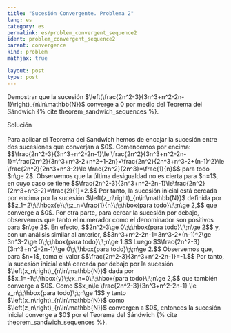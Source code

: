 ```yaml
---
title: "Sucesión Convergente. Problema 2"
lang: es
category: es
permalink: es/problem_convergent_sequence2
ident: problem_convergent_sequence2
parent: convergence
kind: problem
mathjax: true

layout: post
type: post
---
```


Demostrar que la sucesión $\left(\frac{2n^2-3}{3n^3+n^2-2n-1}\right)_{n\in\mathbb{N}}$ converge a $0$ por medio del Teorema del Sándwich {% cite theorem_sandwich_sequences %}.

<div class="bcblue boxdissap">
Solución
</div><br>

<div class="dissap">
Para aplicar el Teorema del Sandwich hemos de encajar la sucesión entre dos sucesiones que converjan a $0$. Comencemos por encima:
$$\frac{2n^2-3}{3n^3+n^2-2n-1}\le \frac{2n^2}{3n^3+n^2-2n-1}=\frac{2n^2}{3n^3+n^3-2+n^2+1-2n}=\frac{2n^2}{2n^3+n^3-2+(n-1)^2}\le \frac{2n^2}{2n^3+n^3-2}\le \frac{2n^2}{2n^3}=\frac{1}{n}$$
para todo $n\ge 2$. Observemos que la última desigualdad no es cierta para $n=1$, en cuyo caso se tiene 
$$\frac{2n^2-3}{3n^3+n^2-2n-1}\le\frac{2n^2}{2n^3+n^3-2}=\frac{2}{1}=2.$$
Por tanto, la sucesión inicial está cercada por encima por la sucesión $\left(z_n\right)_{n\in\mathbb{N}}$ definida por
$$z_1=2\;\;\hbox{e}\;\;z_n=\frac{1}{n}\;\;\hbox{para todo}\;\;n\ge 2,$$
que converge a $0$. Por otra parte, para cercar la sucesión por debajo, observemos que tanto el numerador como el denominador son positivos para $n\ge 2$. En efecto,
$$2n^2-3\ge 0\;\;\hbox{para todo}\;\;n\ge 2$$
y, con un análisis similar al anterior,
$$3n^3+n^2-2n-1=3n^3-2+(n-1)^2\ge 3n^3-2\ge 0\;\;\hbox{para todo}\;\;n\ge 1.$$
Luego
$$\frac{2n^2-3}{3n^3+n^2-2n-1}\ge 0\;\;\hbox{para todo}\;\;n\ge 2.$$
Observemos que, para $n=1$, toma el valor
$$\frac{2n^2-3}{3n^3+n^2-2n-1}=-1.$$
Por tanto, la sucesión inicial está cercada por debajo por la sucesión $\left(x_n\right)_{n\in\mathbb{N}}$ dada por
$$x_1=-1\;\;\hbox{y}\;\;x_n=0\;\;\hbox{para todo}\;\;n\ge 2,$$
que también converge a $0$. Como
$$x_n\le \frac{2n^2-3}{3n^3+n^2-2n-1} \le z_n\;\;\hbox{para todo}\;\;n\ge 1$$
y tanto $\left(x_n\right)_{n\in\mathbb{N}}$ como $\left(z_n\right)_{n\in\mathbb{N}}$ convergen a $0$, entonces la sucesión inicial converge a $0$ por el Teorema del Sándwich {% cite theorem_sandwich_sequences %}.
</div>
